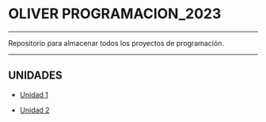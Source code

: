 #  OLIVER PROGRAMACION_2023
---

Repositorio para almacenar todos los proyectos de programación.

---

## UNIDADES

- [Unidad 1](Unidad-1)

- [Unidad 2](Unidad-2)

